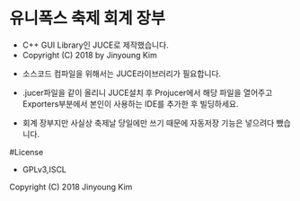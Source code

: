 # 유니폭스 축제 회계 장부

* C++ GUI Library인 JUCE로 제작했습니다.
* Copyright (C) 2018 by Jinyoung Kim

- 소스코드 컴파일을 위해서는 JUCE라이브러리가 필요합니다.
- .jucer파일을 같이 올리니 JUCE설치 후 Projucer에서 해당 파일을 열어주고 Exporters부분에서 본인이 사용하는 IDE를 추가한 후 빌딩하세요.

- 회계 장부지만 사실상 축제날 당일에만 쓰기 때문에 자동저장 기능은 넣으려다 뺐습니다. 

#License
* GPLv3,ISCL
<HighSchool Festival Cog>
Copyright (C) 2018 Jinyoung Kim 
